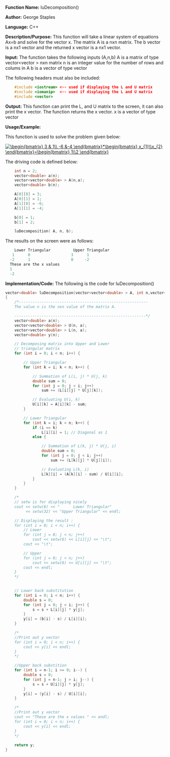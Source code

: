 **Function Name:**          luDecomposition()

**Author:** George Staples

**Language:** C++

**Description/Purpose:** This function will take a linear system of equations Ax=b and solve for the vector x. The matrix A is a nxn matrix. The b vector is a nx1 vector and the returned x vector is a nx1 vector.  

**Input:** The function takes the following inputs (A,n,b)
  A is a matrix of type vector<vector<double> > nxn matrix
  n is an integer value for the number of rows and colums in A
  b is a vector of type vector<double>
  
The following headers must also be included:
  ```c++
      #include <iostream> <-- used if displaying the L and U matrix
      #include <iomanip>  <-- used if displaying the L and U matrix
      #include <vector>
  ```

**Output:** This function can print the L, and U matrix to the screen, it can also print the x vector. The function returns the x vector.
  x is a vector of type vector<double>

**Usage/Example:**

This function is used to solve the problem given below:

<a href="https://www.codecogs.com/eqnedit.php?latex=\begin{bmatrix}&space;3&space;&&space;1\\&space;-6&space;&-4&space;\end{bmatrix}*\begin{bmatrix}&space;x_{1}\\x_{2}&space;\end{bmatrix}=\begin{bmatrix}&space;1\\2&space;\end{bmatrix}" target="_blank"><img src="https://latex.codecogs.com/gif.latex?\begin{bmatrix}&space;3&space;&&space;1\\&space;-6&space;&-4&space;\end{bmatrix}*\begin{bmatrix}&space;x_{1}\\x_{2}&space;\end{bmatrix}=\begin{bmatrix}&space;1\\2&space;\end{bmatrix}" title="\begin{bmatrix} 3 & 1\\ -6 &-4 \end{bmatrix}*\begin{bmatrix} x_{1}\\x_{2} \end{bmatrix}=\begin{bmatrix} 1\\2 \end{bmatrix}" /></a>

The driving code is defined below:
```c++
	int n = 2;
	vector<double> a(n);
	vector<vector<double> > A(n,a);
	vector<double> b(n);

	A[0][0] = 3;
	A[0][1] = 1;
	A[1][0] = -6;
	A[1][1] = -4;

	b[0] = 1;
	b[1] = 2;

	luDecomposition( A, n, b);
```

The results on the screen were as follows:

```c++
	Lower Triangular          Upper Triangular
   1      0                  3      1
  -2      1                  0     -2
  These are the x values
  1
  -2

```

**Implementation/Code:** The following is the code for luDecomposition()
```c++
vector<double> luDecomposition(vector<vector<double> > A, int n,vector<double> b)
{
	/*---------------------------------------------------------
	The value n is the nxn value of the matrix A.

	----------------------------------------------------------*/
	vector<double> a(n);
	vector<vector<double> > U(n, a);
	vector<vector<double> > L(n, a);
	vector<double> y(n);

	// Decomposing matrix into Upper and Lower
	// triangular matrix
	for (int i = 0; i < n; i++) {

		// Upper Triangular
		for (int k = i; k < n; k++) {

			// Summation of L(i, j) * U(j, k)
			double sum = 0;
			for (int j = 0; j < i; j++)
				sum += (L[i][j] * U[j][k]);

			// Evaluating U(i, k)
			U[i][k] = A[i][k] - sum;
		}

		// Lower Triangular
		for (int k = i; k < n; k++) {
			if (i == k)
				L[i][i] = 1; // Diagonal as 1
			else {

				// Summation of L(k, j) * U(j, i)
				double sum = 0;
				for (int j = 0; j < i; j++)
					sum += (L[k][j] * U[j][i]);

				// Evaluating L(k, i)
				L[k][i] = (A[k][i] - sum) / U[i][i];
			}
		}
	}

	/*
	// setw is for displaying nicely
	cout << setw(6) << "      Lower Triangular" 
		 << setw(32) << "Upper Triangular" << endl;

	// Displaying the result :
	for (int i = 0; i < n; i++) {
		// Lower
		for (int j = 0; j < n; j++)
			cout << setw(6) << L[i][j] << "\t";
		cout << "\t";

		// Upper
		for (int j = 0; j < n; j++)
			cout << setw(6) << U[i][j] << "\t";
		cout << endl;
	}
	*/
	

	// Lower back substitution
	for (int i = 0; i < n; i++) {
		double s = 0;
		for (int j = 0; j < i; j++) {
			s = s + L[i][j] * y[j];
		}
		y[i] = (b[i] - s) / L[i][i];
	}

	/*
	//Print out y vector
	for (int i = 0; i < n; i++) {
		cout << y[i] << endl;
	}
	*/

	//Upper back substition
	for (int i = n-1; i >= 0; i--) {
		double s = 0;
		for (int j = n-1; j > i; j--) {
			s = s + U[i][j] * y[j];
		}
		y[i] = (y[i] - s) / U[i][i];
	}

	/*
	//Print out y vector
	cout << "These are the x values " << endl;
	for (int i = 0; i < n; i++) {
		cout << y[i] << endl;
	}
	*/
	
	return y;
}
```
